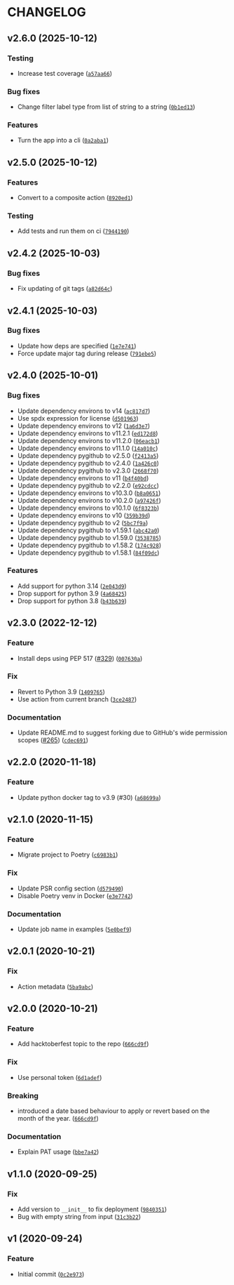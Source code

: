 # CHANGELOG

## v2.6.0 (2025-10-12)

### Testing

- Increase test coverage ([`a57aa66`](https://github.com/browniebroke/hacktoberfest-labeler-action/commit/a57aa6696f5e03e93fbaec440b296f2c4982bf10))

### Bug fixes

- Change filter label type from list of string to a string ([`0b1ed13`](https://github.com/browniebroke/hacktoberfest-labeler-action/commit/0b1ed13508efdd152e58b5882d128750a8c6bb07))

### Features

- Turn the app into a cli ([`0a2aba1`](https://github.com/browniebroke/hacktoberfest-labeler-action/commit/0a2aba15b9dcda51e410d22a9900d94b13c03b27))

## v2.5.0 (2025-10-12)

### Features

- Convert to a composite action ([`8920ed1`](https://github.com/browniebroke/hacktoberfest-labeler-action/commit/8920ed152919336da9a1d7d118279efae2da0906))

### Testing

- Add tests and run them on ci ([`7944190`](https://github.com/browniebroke/hacktoberfest-labeler-action/commit/794419052aa01bc048ca054787741d5cfc8714d9))

## v2.4.2 (2025-10-03)

### Bug fixes

- Fix updating of git tags ([`a82d64c`](https://github.com/browniebroke/hacktoberfest-labeler-action/commit/a82d64cff2d668f095e1bfacfa4217faab37406f))

## v2.4.1 (2025-10-03)

### Bug fixes

- Update how deps are specified ([`1e7e741`](https://github.com/browniebroke/hacktoberfest-labeler-action/commit/1e7e7417d7fbccb6a9120a00226d725c48173633))
- Force update major tag during release ([`791ebe5`](https://github.com/browniebroke/hacktoberfest-labeler-action/commit/791ebe5a377d5235cb1621823038129031cbacf2))

## v2.4.0 (2025-10-01)

### Bug fixes

- Update dependency environs to v14 ([`ac817d7`](https://github.com/browniebroke/hacktoberfest-labeler-action/commit/ac817d7ff60d2a66999aca1fca137891cee31f67))
- Use spdx expression for license ([`d501963`](https://github.com/browniebroke/hacktoberfest-labeler-action/commit/d501963ce169e3f1f8e8145e1b1f0e20b70e2a25))
- Update dependency environs to v12 ([`1a6d3e7`](https://github.com/browniebroke/hacktoberfest-labeler-action/commit/1a6d3e786a4dcdaaea56b6a6eef4d557c81fa859))
- Update dependency environs to v11.2.1 ([`ed172d8`](https://github.com/browniebroke/hacktoberfest-labeler-action/commit/ed172d8f870a93d0b84947138cb09d24c4e8a5ae))
- Update dependency environs to v11.2.0 ([`06eacb1`](https://github.com/browniebroke/hacktoberfest-labeler-action/commit/06eacb1c59768f2d2a1910a62718dcf027cf9427))
- Update dependency environs to v11.1.0 ([`14a010c`](https://github.com/browniebroke/hacktoberfest-labeler-action/commit/14a010c24cce338484589bc2fa6a6f6d56cab88c))
- Update dependency pygithub to v2.5.0 ([`f2413a5`](https://github.com/browniebroke/hacktoberfest-labeler-action/commit/f2413a53f688b689aa71ae267f14393f27b62031))
- Update dependency pygithub to v2.4.0 ([`1a426c0`](https://github.com/browniebroke/hacktoberfest-labeler-action/commit/1a426c010e2f9817955d55ef4af1e0abf82ad4f2))
- Update dependency pygithub to v2.3.0 ([`2668f70`](https://github.com/browniebroke/hacktoberfest-labeler-action/commit/2668f70ca9e870fd00ce5ac7b87e5783943fc8f0))
- Update dependency environs to v11 ([`b4f40bd`](https://github.com/browniebroke/hacktoberfest-labeler-action/commit/b4f40bda9866cdad630c87af4f65aab0f3dd1895))
- Update dependency pygithub to v2.2.0 ([`e92cdcc`](https://github.com/browniebroke/hacktoberfest-labeler-action/commit/e92cdcc6f8fae86bbfc90e42d741cd3889142f16))
- Update dependency environs to v10.3.0 ([`b8a0651`](https://github.com/browniebroke/hacktoberfest-labeler-action/commit/b8a0651b7ab2acb52cb6c7865ea3bef055cfde64))
- Update dependency environs to v10.2.0 ([`a97426f`](https://github.com/browniebroke/hacktoberfest-labeler-action/commit/a97426f03be22a2e2a807b4490ea3f42e8c21b9a))
- Update dependency environs to v10.1.0 ([`6f8323b`](https://github.com/browniebroke/hacktoberfest-labeler-action/commit/6f8323b581d8681db08b412b038ae0b2f9dc7fc1))
- Update dependency environs to v10 ([`359b39d`](https://github.com/browniebroke/hacktoberfest-labeler-action/commit/359b39d2f1b61e1b52c7df5cc6ef50f2c44b458a))
- Update dependency pygithub to v2 ([`5bc7f9a`](https://github.com/browniebroke/hacktoberfest-labeler-action/commit/5bc7f9a5769c6c7d6dc66e127dd9807e52690f2f))
- Update dependency pygithub to v1.59.1 ([`abc42a0`](https://github.com/browniebroke/hacktoberfest-labeler-action/commit/abc42a0ba1718bfa9bfb9e55b2e99c969a275359))
- Update dependency pygithub to v1.59.0 ([`3538785`](https://github.com/browniebroke/hacktoberfest-labeler-action/commit/3538785b4d957be0f86dc779d1e845fc9fd8f794))
- Update dependency pygithub to v1.58.2 ([`174c928`](https://github.com/browniebroke/hacktoberfest-labeler-action/commit/174c92804b644e6d6a6aba93c87046a7d9f3030f))
- Update dependency pygithub to v1.58.1 ([`84f09dc`](https://github.com/browniebroke/hacktoberfest-labeler-action/commit/84f09dc3453a5fadf71a4c0130080f2e8053d871))

### Features

- Add support for python 3.14 ([`2e043d9`](https://github.com/browniebroke/hacktoberfest-labeler-action/commit/2e043d9ebe061cbd567b3e11e4809a4ec404a624))
- Drop support for python 3.9 ([`4a68425`](https://github.com/browniebroke/hacktoberfest-labeler-action/commit/4a68425553315c0c561a00e494c8088a4d27a2a6))
- Drop support for python 3.8 ([`b43b639`](https://github.com/browniebroke/hacktoberfest-labeler-action/commit/b43b6395e94c5df82ab203192902c9bde24fd061))

## v2.3.0 (2022-12-12)

### Feature

- Install deps using PEP 517 ([#329](https://github.com/browniebroke/hacktoberfest-labeler-action/issues/329)) ([`007630a`](https://github.com/browniebroke/hacktoberfest-labeler-action/commit/007630abc8953a408822be2c3dd36b8f1cd01dc2))

### Fix

- Revert to Python 3.9 ([`1409765`](https://github.com/browniebroke/hacktoberfest-labeler-action/commit/1409765bb807e2a02e511815d538910c6e6dd222))
- Use action from current branch ([`3ce2487`](https://github.com/browniebroke/hacktoberfest-labeler-action/commit/3ce2487dd0aaccdc30bd39fe2b433059e449349b))

### Documentation

- Update README.md to suggest forking due to GitHub's wide permission scopes ([#265](https://github.com/browniebroke/hacktoberfest-labeler-action/issues/265)) ([`cdec691`](https://github.com/browniebroke/hacktoberfest-labeler-action/commit/cdec69185fc02b23e5d5df75893494d35077a29d))

## v2.2.0 (2020-11-18)

### Feature

- Update python docker tag to v3.9 (#30) ([`a68699a`](https://github.com/browniebroke/hacktoberfest-labeler-action/commit/a68699a9059d005e1b34dbf4e6e4784329b7b091))

## v2.1.0 (2020-11-15)

### Feature

- Migrate project to Poetry ([`c6983b1`](https://github.com/browniebroke/hacktoberfest-labeler-action/commit/c6983b1b2045cf19aabf0a47c385cbef9e55eb3f))

### Fix

- Update PSR config section ([`d579490`](https://github.com/browniebroke/hacktoberfest-labeler-action/commit/d5794900a4baf8a5d96a67ecb2cd7e0135c64c23))
- Disable Poetry venv in Docker ([`e3e7742`](https://github.com/browniebroke/hacktoberfest-labeler-action/commit/e3e774253a3b7132de018428c20d3abbe7176cd8))

### Documentation

- Update job name in examples ([`5e0bef9`](https://github.com/browniebroke/hacktoberfest-labeler-action/commit/5e0bef97e9215f0cd073fc80ba515c9650399100))

## v2.0.1 (2020-10-21)

### Fix

- Action metadata ([`5ba9abc`](https://github.com/browniebroke/hacktoberfest-labeler-action/commit/5ba9abcd67b664b3344296f49127059a0275d98e))

## v2.0.0 (2020-10-21)

### Feature

- Add hacktoberfest topic to the repo ([`666cd9f`](https://github.com/browniebroke/hacktoberfest-labeler-action/commit/666cd9faf9afb208f229b25ef3b999360d1bf6d5))

### Fix

- Use personal token ([`6d1adef`](https://github.com/browniebroke/hacktoberfest-labeler-action/commit/6d1adef42353c74bce9e86cc2dcd2464f527aa3b))

### Breaking

- introduced a date based behaviour to apply or revert based on the month of the year. ([`666cd9f`](https://github.com/browniebroke/hacktoberfest-labeler-action/commit/666cd9faf9afb208f229b25ef3b999360d1bf6d5))

### Documentation

- Explain PAT usage ([`bbe7a42`](https://github.com/browniebroke/hacktoberfest-labeler-action/commit/bbe7a426f48e2eeb05e050a75f8c32dd387032bc))

## v1.1.0 (2020-09-25)

### Fix

- Add version to `__init__` to fix deployment ([`9840351`](https://github.com/browniebroke/hacktoberfest-labeler-action/commit/984035145b8bea9e14fbd3036820a4eb57d119cf))
- Bug with empty string from input ([`31c3b22`](https://github.com/browniebroke/hacktoberfest-labeler-action/commit/31c3b22fe60b6e23c632a5f282d0b5289b6f208c))

## v1 (2020-09-24)

### Feature

- Initial commit ([`0c2e973`](https://github.com/browniebroke/hacktoberfest-labeler-action/commit/0c2e973a28cc6a0a357ce4107215bbad3c3c8e61))
